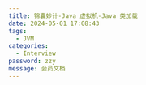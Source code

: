 ```yaml
---
title: 锦囊妙计-Java 虚拟机-Java 类加载
date: 2024-05-01 17:08:43
tags: 
  - JVM 
categories: 
  - Interview
password: zzy   
message: 会员文档
---
```

